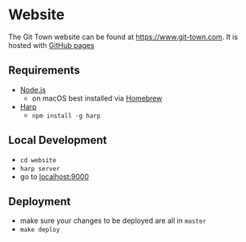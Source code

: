 # Website

The Git Town website can be found at <https://www.git-town.com>. It is hosted
with [GitHub pages](https://pages.github.com/)

## Requirements

- [Node.js](https://nodejs.org)
  - on macOS best installed via [Homebrew](https://brew.sh)
- [Harp](http://harpjs.com)
  - `npm install -g harp`

## Local Development

- `cd website`
- `harp server`
- go to [localhost:9000](http://localhost:9000)

## Deployment

- make sure your changes to be deployed are all in `master`
- `make deploy`
